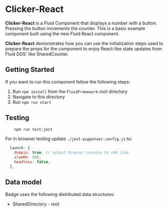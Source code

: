 # Clicker-React

**Clicker-React** is a Fluid Component that displays a number with a button. Pressing the button
increments the counter. This is a basic example component built using the new Fluid React component.

**Clicker-React** demonstrates how you can use the initialization steps used to prepare the props for the component to enjoy React-like state updates from Fluid DDS' like SharedCounter.

## Getting Started

If you want to run this component follow the following steps:

1. Run `npm install` from the `FluidFramework` root directory
2. Navigate to this directory
3. Run `npm run start`

## Testing

```bash
    npm run test:jest
```

For in browser testing update `./jest-puppeteer.config.js` to:

```javascript
  launch: {
    dumpio: true, // output browser console to cmd line
    slowMo: 500,
    headless: false,
  },
```

## Data model

Badge uses the following distributed data structures:

- SharedDirectory - root
